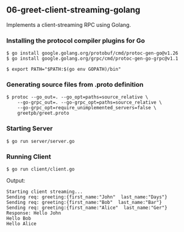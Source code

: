 ## 06-greet-client-streaming-golang

Implements a client-streaming RPC using Golang.

### Installing the protocol compiler plugins for Go

```shell
$ go install google.golang.org/protobuf/cmd/protoc-gen-go@v1.26
$ go install google.golang.org/grpc/cmd/protoc-gen-go-grpc@v1.1

$ export PATH="$PATH:$(go env GOPATH)/bin"
```

### Generating source files from .proto definition

```shell
$ protoc --go_out=. --go_opt=paths=source_relative \
    --go-grpc_out=. --go-grpc_opt=paths=source_relative \
    --go-grpc_opt=require_unimplemented_servers=false \
    greetpb/greet.proto
```

### Starting Server

`$ go run server/server.go`

### Running Client

`$ go run client/client.go`

Output:

```
Starting client streaming...
Sending req: greeting:{first_name:"John"  last_name:"Days"}
Sending req: greeting:{first_name:"Bob"  last_name:"Bar"}
Sending req: greeting:{first_name:"Alice"  last_name:"Ger"}
Response: Hello John
Hello Bob
Hello Alice
```
